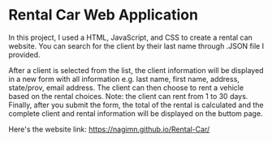 # Rental Car Web Application

In this project, I used a HTML, JavaScript, and CSS to create a rental can website. You can search for the client by their last name through .JSON file I provided.

After a client is selected from the list, the client information will be displayed in a new form with all information e.g. last name, first name, address, state/prov, email address. The client can then choose to rent a vehicle based on the rental choices. Note: the client can rent from 1 to 30 days. Finally, after you submit the form, the total of the rental is calculated and the complete client and rental information will be displayed on the buttom page.

Here's the website link: https://nagimn.github.io/Rental-Car/
